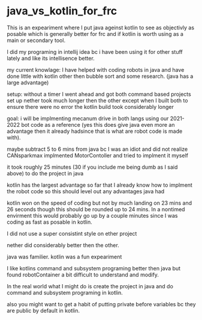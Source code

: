 # java_vs_kotlin_for_frc

This is an expeariment where I put java ageinst kotlin to see as objectivly as posable which is generally better for frc and if kotlin is worth using as a main or secondary tool. 

I did my programing in intellij idea bc i have been using it for other stuff lately and like its intellisence better.

my current knowlage:
I have helped with coding robots in java and have done little with kotlin other then bubble sort and some research. (java has a large advantage)

setup:
without a timer I went ahead and got both command based projects set up nether took much longer then the other except when I built both to ensure there were no error the kotlin build took considerably longer

goal: i will be implmenting mecanum drive in both langs using our 2021-2022 bot code as a reference (yes this does give java even more an advantage then it already hadsince that is what are robot code is made with).


maybe subtract 5 to 6 mins from java bc I was an idiot and did not realize CANsparkmax implmented MotorContoller and tried to implment it myself


it took roughly 25 minutes (30 if you include me being dumb as I said above) to do the project in java

kotlin has the largest advantage so far that I already know how to implment the robot code so this should level out any advantages java had


kotlin won on the speed of coding but not by much landing on 23 mins and 26 seconds though this should be rounded up to 24 mins.
In a nontimed envirment this would probably go up by a couple minutes since I was coding as fast as posable in kotlin.

I did not use a super consistint style on ether project

nether did considerably better then the other.

java was familier.
kotlin was a fun expeariment

I like kotlins command and subsystem programing better then java but found robotContainer a bit difficult to understand and modify.

In the real world what I might do is create the project in java and do command and subsystem programing in kotlin.

also you might want to get a habit of putting private before variables bc they are public by default in kotlin.
